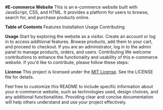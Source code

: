 **#E-commerce Website**
This is an e-commerce website built with JavaScript, CSS, and HTML. It provides a platform for users to browse, search for, and purchase products online.

**Table of Contents**
Features
Installation
Usage
Contributing


**Usage**
Start by exploring the website as a visitor.
Create an account or log in to access additional features.
Browse products, add them to your cart, and proceed to checkout.
If you are an administrator, log in to the admin panel to manage products, orders, and users.
Contributing
We welcome contributions to enhance the functionality and usability of this e-commerce website. If you'd like to contribute, please follow these steps:

**License**
This project is licensed under the [MIT License](LICENSE). See the LICENSE file for details.

Feel free to customize this README to include specific information about your e-commerce website, such as technologies used, design choices, and any additional functionalities. Providing clear and concise documentation will help others understand and use your project effectively.